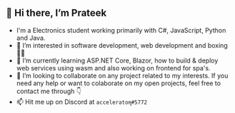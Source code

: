 ## 👋 Hi there, I’m Prateek
- I'm a Electronics student working primarily with C#, JavaScript, Python and Java.
- 👀 I’m interested in software development, web development and boxing 🥊😉
- 🌱 I’m currently learning ASP.NET Core, Blazor, how to build & deploy web services using wasm and also working on frontend for spa's.
- 💞️ I’m looking to collaborate on any project related to my interests. If you need any help or want to colaborate on my open projects, 
      feel free to contact me through 👇
- 📫 Hit me up on Discord at `acceleratoꭆ#5772`

<!---
prateek332/prateek332 is a ✨ special ✨ repository because its `README.md` (this file) appears on your GitHub profile.
You can click the Preview link to take a look at your changes.
--->
